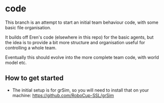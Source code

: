 # code

This branch is an attempt to start an initial team behaviour code, with some basic file organisation.

It builds off Eren's code (elsewhere in this repo) for the basic agents, but the idea is to provide a bit more structure and organisation useful for controlling a whole team.

Eventually this should evolve into the more complete team code, with world model etc.

## How to get started

* The initial setup is for grSim, so you will need to install that on your machine:
  https://github.com/RoboCup-SSL/grSim

